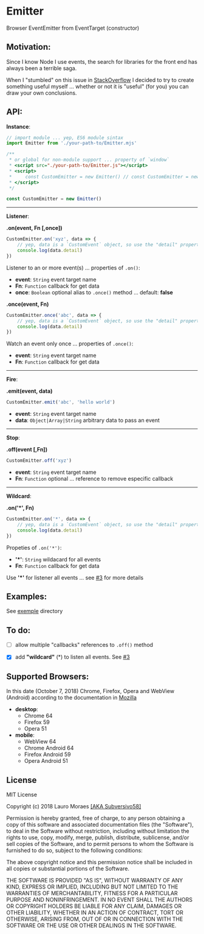 # Emitter
Browser EventEmitter from EventTarget (constructor)


## Motivation:

Since I know Node I use events, the search for libraries for the front end has always been a terrible saga.

When I "stumbled" on this issue in [StackOverflow](https://stackoverflow.com/questions/22186467/how-to-use-javascript-eventtarget) I decided to try to create something useful myself ... whether or not it is "useful" (for you) you can draw your own conclusions.



## API:

**Instance**:

```javascript
// import module ... yep, ES6 module sintax
import Emitter from './your-path-to/Emitter.mjs'

/**
 * or global for non-module support ... property of `window`
 * <script src="./your-path-to/Emitter.js"></script>
 * <script>
 *     const CustomEmitter = new Emitter() // const CustomEmitter = new window.Emitter()
 * </script>
 */

const CustomEmitter = new Emitter()
```
--------------

**Listener**:

**.on(event, Fn [,once])**

```javascript
CustomEmitter.on('xyz', data => {
    // yep, data is a `CustomEvent` object, so use the "detail" property for get data
    console.log(data.detail)
})
```

Listener to an or more event(s) ... properties of `.on()`:

* **event**: `String` event target name
* **Fn**: `Function` callback for get data
* **once**: `Boolean` optional alias to `.once()` method ... default: **false**


**.once(event, Fn)**

```javascript
CustomEmitter.once('abc', data => {
    // yep, data is a `CustomEvent` object, so use the "detail" property for get data
    console.log(data.detail)
})
```

Watch an event only once  ... properties of `.once()`:

* **event**: `String` event target name
* **Fn**: `Function` callback for get data

--------------

**Fire**:

**.emit(event, data)**

```javascript
CustomEmitter.emit('abc', 'hello world')
```

* **event**: `String` event target name
* **data**: `Object|Array|String` arbitrary data to pass an event

--------------

**Stop**:

**.off(event [,Fn])**

```javascript
CustomEmitter.off('xyz')
```

* **event**: `String` event target name
* **Fn**: `Function` optional ... reference to remove especific callback 

--------------

**Wildcard**:

**.on('*', Fn)**

```javascript
CustomEmitter.on('*', data => {
    // yep, data is a `CustomEvent` object, so use the "detail" property for get data
    console.log(data.detail)
})
```

Propeties of `.on('*')`:

* **'*'**: `String` wildacard for all events
* **Fn**: `Function` callback for get data

Use **'*'** for listener all events ... see [#3](https://github.com/subversivo58/Emitter/issues/3) for more details


## Examples:

See [exemple](exemple/) directory

## To do:

- [ ] allow multiple "callbacks" references to `.off()` method
- [x] add **"wildcard"** (*) to listen all events. See [#3](https://github.com/subversivo58/Emitter/issues/3)


## Supported Browsers:

In this date (October 7, 2018) Chrome, Firefox, Opera and WebView (Android) according to the documentation in [Mozilla](https://developer.mozilla.org/en-US/docs/Web/API/EventTarget)

* **desktop**: 
  * Chrome 64
  * Firefox 59
  * Opera 51
* **mobile**: 
  * WebView 64
  * Chrome Android 64
  * Firefox Android 59
  * Opera Android 51
  

## License

MIT License

Copyright (c) 2018 Lauro Moraes [[AKA Subversivo58]](https://github.com/subversivo58)

Permission is hereby granted, free of charge, to any person obtaining a copy
of this software and associated documentation files (the "Software"), to deal
in the Software without restriction, including without limitation the rights
to use, copy, modify, merge, publish, distribute, sublicense, and/or sell
copies of the Software, and to permit persons to whom the Software is
furnished to do so, subject to the following conditions:

The above copyright notice and this permission notice shall be included in all
copies or substantial portions of the Software.

THE SOFTWARE IS PROVIDED "AS IS", WITHOUT WARRANTY OF ANY KIND, EXPRESS OR
IMPLIED, INCLUDING BUT NOT LIMITED TO THE WARRANTIES OF MERCHANTABILITY,
FITNESS FOR A PARTICULAR PURPOSE AND NONINFRINGEMENT. IN NO EVENT SHALL THE
AUTHORS OR COPYRIGHT HOLDERS BE LIABLE FOR ANY CLAIM, DAMAGES OR OTHER
LIABILITY, WHETHER IN AN ACTION OF CONTRACT, TORT OR OTHERWISE, ARISING FROM,
OUT OF OR IN CONNECTION WITH THE SOFTWARE OR THE USE OR OTHER DEALINGS IN THE
SOFTWARE.
